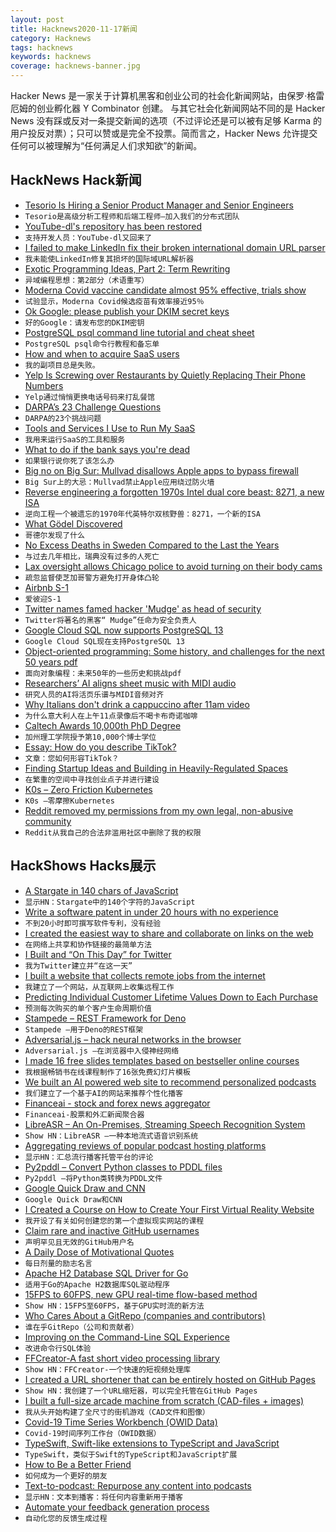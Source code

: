 ```yaml
---
layout: post
title: Hacknews2020-11-17新闻
category: Hacknews
tags: hacknews
keywords: hacknews
coverage: hacknews-banner.jpg
---
```


Hacker News 是一家关于计算机黑客和创业公司的社会化新闻网站，由保罗·格雷厄姆的创业孵化器 Y Combinator 创建。
与其它社会化新闻网站不同的是 Hacker News 没有踩或反对一条提交新闻的选项（不过评论还是可以被有足够 Karma 的用户投反对票）；只可以赞或是完全不投票。简而言之，Hacker News 允许提交任何可以被理解为“任何满足人们求知欲”的新闻。

## HackNews Hack新闻


- [Tesorio Is Hiring a Senior Product Manager and Senior Engineers](https://www.tesorio.com/careers#job-openings)
- `Tesorio是高级分析工程师和后端工程师–加入我们的分布式团队`
- [YouTube-dl's repository has been restored](https://github.blog/2020-11-16-standing-up-for-developers-youtube-dl-is-back/)
- `支持开发人员：YouTube-dl又回来了`
- [I failed to make LinkedIn fix their broken international domain URL parser](https://helmstedt.dk/2020/11/how-i-failed-to-make-linkedin-fix-their-broken-url-parser-for-international-domain-names/)
- `我未能使LinkedIn修复其损坏的国际域URL解析器`
- [Exotic Programming Ideas, Part 2: Term Rewriting](https://www.stephendiehl.com/posts/exotic02.html)
- `异域编程思想：第2部分（术语重写）`
- [Moderna Covid vaccine candidate almost 95% effective, trials show](https://www.theguardian.com/world/2020/nov/16/moderna-covid-vaccine-candidate-almost-95-effective-trials-show)
- `试验显示，Moderna Covid候选疫苗有效率接近95％`
- [Ok Google: please publish your DKIM secret keys](https://blog.cryptographyengineering.com/2020/11/16/ok-google-please-publish-your-dkim-secret-keys/)
- `好的Google：请发布您的DKIM密钥`
- [PostgreSQL psql command line tutorial and cheat sheet](https://tomcam.github.io/postgres/)
- `PostgreSQL psql命令行教程和备忘单`
- [How and when to acquire SaaS users](https://www.themvpsprint.com/p/how-and-when-to-acquire-saas-users)
- `我的副项目总是失败。`
- [Yelp Is Screwing over Restaurants by Quietly Replacing Their Phone Numbers](https://www.vice.com/en/article/wjwebw/yelp-is-sneakily-replacing-restaurants-phone-numbers-so-grubhub-can-take-a-cut)
- `Yelp通过悄悄更换电话号码来打乱餐馆`
- [DARPA’s 23 Challenge Questions](https://compmath.wordpress.com/about/10-the-big-picture-darpas-23-challenge-questions/)
- `DARPA的23个挑战问题`
- [Tools and Services I Use to Run My SaaS](https://jake.nyc/words/tools-and-services-i-use-to-run-my-saas/)
- `我用来运行SaaS的工具和服务`
- [What to do if the bank says you're dead](https://themarkup.org/ask-the-markup/2020/08/18/what-to-do-if-the-bank-says-youre-dead)
- `如果银行说你死了该怎么办`
- [Big no on Big Sur: Mullvad disallows Apple apps to bypass firewall](https://mullvad.net/en/blog/2020/11/16/big-no-big-sur-mullvad-disallows-apple-apps-bypass-firewall/)
- `Big Sur上的大忌：Mullvad禁止Apple应用绕过防火墙`
- [Reverse engineering a forgotten 1970s Intel dual core beast: 8271, a new ISA](https://scarybeastsecurity.blogspot.com/2020/11/reverse-engineering-forgotten-1970s.html)
- `逆向工程一个被遗忘的1970年代英特尔双核野兽：8271，一个新的ISA`
- [What Gödel Discovered](https://stopa.io/post/269)
- `哥德尔发现了什么`
- [No Excess Deaths in Sweden Compared to the Last the Years](https://www.statista.com/statistics/525353/sweden-number-of-deaths/)
- `与过去几年相比，瑞典没有过多的人死亡`
- [Lax oversight allows Chicago police to avoid turning on their body cams](https://storymaps.arcgis.com/stories/3603ef8cc492488c847cffbe03ad0f1d)
- `疏忽监督使芝加哥警方避免打开身体凸轮`
- [Airbnb S-1](https://www.sec.gov/Archives/edgar/data/1559720/000119312520294801/d81668ds1.htm)
- `爱彼迎S-1`
- [Twitter names famed hacker 'Mudge' as head of security](https://www.reuters.com/article/idUSKBN27W2MB)
- `Twitter将著名的黑客“ Mudge”任命为安全负责人`
- [Google Cloud SQL now supports PostgreSQL 13](https://cloud.google.com/blog/products/databases/cloud-sql-database-service-adds-postgresql-13)
- `Google Cloud SQL现在支持PostgreSQL 13`
- [Object-oriented programming: Some history, and challenges for the next 50 years pdf](http://web.cecs.pdx.edu/~black/publications/O-JDahl.pdf)
- `面向对象编程：未来50年的一些历史和挑战pdf`
- [Researchers’ AI aligns sheet music with MIDI audio](https://venturebeat.com/2020/07/22/researchers-ai-aligns-sheet-music-with-midi-audio/)
- `研究人员的AI将活页乐谱与MIDI音频对齐`
- [Why Italians don't drink a cappuccino after 11am video](https://www.youtube.com/watch?v=7mIcIVCnTrY)
- `为什么意大利人在上午11点录像后不喝卡布奇诺咖啡`
- [Caltech Awards 10,000th PhD Degree](https://www.caltech.edu/about/news/caltech-awards-10000th-phd-degree-during-october-conferral-students-impacted-pandemic)
- `加州理工学院授予第10,000个博士学位`
- [Essay: How do you describe TikTok?](https://kylechayka.substack.com/p/essay-how-do-you-describe-tiktok)
- `文章：您如何形容TikTok？`
- [Finding Startup Ideas and Building in Heavily-Regulated Spaces](https://firstround.com/review/finding-startup-ideas-and-building-in-heavily-regulated-spaces-lessons-from-cash-app-and-carbon-health/)
- `在繁重的空间中寻找创业点子并进行建设`
- [K0s – Zero Friction Kubernetes](https://github.com/k0sproject/k0s)
- `K0s –零摩擦Kubernetes`
- [Reddit removed my permissions from my own legal, non-abusive community](item?id=25118802)
- `Reddit从我自己的合法非滥用社区中删除了我的权限`


## HackShows Hacks展示

- [ A Stargate in 140 chars of JavaScript](https://www.dwitter.net/d/20584)
- `显示HN：Stargate中的140个字符的JavaScript`
- [ Write a software patent in under 20 hours with no experience](https://zerotopatent.teachable.com/p/how-to-write-a-software-patent-in-under-20-hours-with-0-experience)
- `不到20小时即可撰写软件专利，没有经验`
- [ I created the easiest way to share and collaborate on links on the web](http://seelink.app)
- `在网络上共享和协作链接的最简单方法`
- [ I Built and “On This Day” for Twitter](https://shkspr.mobi/blog/2020/11/introducing-on-this-day-in-twistory/)
- `我为Twitter建立并“在这一天”`
- [ I built a website that collects remote jobs from the internet](https://remoted.xyz)
- `我建立了一个网站，从互联网上收集远程工作`
- [ Predicting Individual Customer Lifetime Values Down to Each Purchase](https://www.revenueforesight.com/)
- `预测每次购买的单个客户生命周期价值`
- [ Stampede – REST Framework for Deno](https://github.com/bashovski/stampede)
- `Stampede –用于Deno的REST框架`
- [ Adversarial.js – hack neural networks in the browser](https://kennysong.github.io/adversarial.js)
- `Adversarial.js –在浏览器中入侵神经网络`
- [ I made 16 free slides templates based on bestseller online courses](https://slideslist.com/about)
- `我根据畅销书在线课程制作了16张免费幻灯片模板`
- [ We built an AI powered web site to recommend personalized podcasts](https://www.podnods.com/)
- `我们建立了一个基于AI的网站来推荐个性化播客`
- [ Financeai - stock and forex news aggregator](https://financeai.com)
- `Financeai-股票和外汇新闻聚合器`
- [ LibreASR – An On-Premises, Streaming Speech Recognition System](https://github.com/iceychris/LibreASR)
- `Show HN：LibreASR –一种本地流式语音识别系统`
- [ Aggregating reviews of popular podcast hosting platforms](https://podcasthosting.review/)
- `显示HN：汇总流行播客托管平台的评论`
- [ Py2pddl – Convert Python classes to PDDL files](https://github.com/remykarem/py2pddl)
- `Py2pddl –将Python类转换为PDDL文件`
- [ Google Quick Draw and CNN](https://medium.com/towards-artificial-intelligence/introduction-to-cnns-without-using-mnist-ea62040341d0)
- `Google Quick Draw和CNN`
- [ I Created a Course on How to Create Your First Virtual Reality Website](https://learn.metavly.com/)
- `我开设了有关如何创建您的第一个虚拟现实网站的课程`
- [ Claim rare and inactive GitHub usernames](https://github.com/terror/usernames)
- `声明罕见且无效的GitHub用户名`
- [ A Daily Dose of Motivational Quotes](https://play.google.com/store/apps/details?id=com.idnan.motivation)
- `每日剂量的励志名言`
- [ Apache H2 Database SQL Driver for Go](https://github.com/jmrobles/h2go)
- `适用于Go的Apache H2数据库SQL驱动程序`
- [ 15FPS to 60FPS, new GPU real-time flow-based method](https://www.youtube.com/watch?v=lqtqmP46LaA)
- `Show HN：15FPS至60FPS，基于GPU实时流的新方法`
- [ Who Cares About a GitRepo (companies and contributors)](https://github.com/nimakaviani/github-contributors)
- `谁在乎GitRepo（公司和贡献者）`
- [ Improving on the Command-Line SQL Experience](https://medium.com/@muhmud.ahmad/improving-on-the-command-line-sql-experience-48c2b544c71b)
- `改进命令行SQL体验`
- [ FFCreator-A fast short video processing library](https://github.com/tnfe/FFCreator)
- `Show HN：FFCreator-一个快速的短视频处理库`
- [ I created a URL shortener that can be entirely hosted on GitHub Pages](https://github.com/nelsontky/gh-pages-url-shortener)
- `Show HN：我创建了一个URL缩短器，可以完全托管在GitHub Pages`
- [ I built a full-size arcade machine from scratch (CAD-files + images)](https://github.com/maxvfischer/DIY-arcade)
- `我从头开始构建了全尺寸的街机游戏（CAD文件和图像）`
- [ Covid-19 Time Series Workbench (OWID Data)](https://info.qaware.de/software-ekg-covid-edition)
- `Covid-19时间序列工作台（OWID数据）`
- [ TypeSwift, Swift-like extensions to TypeScript and JavaScript](https://www.npmjs.com/package/typeswift)
- `TypeSwift，类似于Swift的TypeScript和JavaScript扩展`
- [ How to Be a Better Friend](https://www.callyourfriends.io)
- `如何成为一个更好的朋友`
- [ Text-to-podcast: Repurpose any content into podcasts](https://www.narratedbypoise.com/)
- `显示HN：文本到播客：将任何内容重新用于播客`
- [ Automate your feedback generation process](https://hellozest.io/)
- `自动化您的反馈生成过程`

